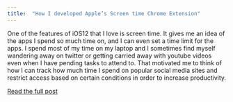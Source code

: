 ```yaml
---
title:  "How I developed Apple’s Screen time Chrome Extension"
---
```


One of the features of iOS12 that I love is screen time. It gives me an idea of the apps I spend so much time on, and I can even set a time limit for the apps. I spend most of my time on my laptop and I sometimes find myself wandering away on twitter or getting carried away with youtube videos even when I have pending tasks to attend to. That motivated me to think of how I can track how much time I spend on popular social media sites and restrict access based on certain conditions in order to increase productivity.

[Read the full post](https://medium.com/backticks-tildes/how-i-developed-apples-screen-time-chrome-extension-988e0c451894)